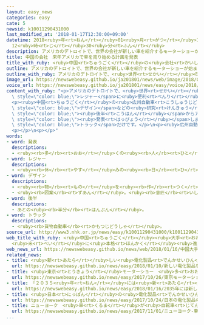 ```yaml
---
layout: easy_news
categories: easy
cate: 5
newsid: k10011290431000
last_modified_at: '2018-01-17T12:30:00+09:00'
datetime: 2018<ruby>年<rt>ねん</rt></ruby>01<ruby>月<rt>がつ</rt></ruby>17<ruby>日<rt>にち</rt></ruby>
  12<ruby>時<rt>じ</rt></ruby>30<ruby>分<rt>ふん</rt></ruby>
description: アメリカのデトロイトで、世界の会社が新しい車を紹介するモーターショーが始まりました。
title: 中国の会社　来年アメリカで車を売り始める計画を発表
title_with_ruby: <ruby>中国<rt>ちゅうごく</rt></ruby>の<ruby>会社<rt>かいしゃ</rt></ruby>　<ruby>来年<rt>らいねん</rt></ruby>アメリカで<ruby>車<rt>くるま</rt></ruby>を<ruby>売<rt>う</rt></ruby>り<ruby>始<rt>はじ</rt></ruby>める<ruby>計画<rt>けいかく</rt></ruby>を<ruby>発表<rt>はっぴょう</rt></ruby>
outline: アメリカのデトロイトで、世界の会社が新しい車を紹介するモーターショーが始まりました。
outline_with_ruby: アメリカのデトロイトで、<ruby>世界<rt>せかい</rt></ruby>の<ruby>会社<rt>かいしゃ</rt></ruby>が<ruby>新<rt>あたら</rt></ruby>しい<ruby>車<rt>くるま</rt></ruby>を<ruby>紹介<rt>しょうかい</rt></ruby>するモーターショーが<ruby>始<rt>はじ</rt></ruby>まりました。
image_url: https://newswebeasy.github.io/ja201801/news/web/image/2018/01/16/K10011290431_1801161114_1801161133_01_02.jpg
voice_url: https://newswebeasy.github.io/ja201801/news/easy/voice/2018/01/17/k10011290431000.mp3
content_with_ruby: "<p>アメリカのデトロイトで、<ruby>世界<rt>せかい</rt></ruby>の<ruby>会社<rt>かいしゃ</rt></ruby>が<ruby>新<rt>あたら</rt></ruby>しい<ruby>車<rt>くるま</rt></ruby>を<ruby>紹介<rt>しょうかい</rt></ruby>するモーターショーが<ruby>始<rt>はじ</rt></ruby>まりました。<ruby>今年<rt>ことし</rt></ruby>はたくさんの<ruby>会社<rt>かいしゃ</rt></ruby>が、<ruby>電気<rt>でんき</rt></ruby><ruby>自動車<rt>じどうしゃ</rt></ruby>や、ＳＵＶと<ruby>呼<rt>よ</rt></ruby>ばれる<span\
  \ style=\"color: blue;\">レジャー</span>に<ruby>便利<rt>べんり</rt></ruby>な<ruby>車<rt>くるま</rt></ruby>を<ruby>紹介<rt>しょうかい</rt></ruby>しました。</p>\n\
  <p><ruby>中国<rt>ちゅうごく</rt></ruby>の<ruby>広州自動車<rt>こうしゅうじどうしゃ</rt></ruby>は、<ruby>新<rt>あたら</rt></ruby>しい<ruby>電気<rt>でんき</rt></ruby><ruby>自動車<rt>じどうしゃ</rt></ruby>を<ruby>紹介<rt>しょうかい</rt></ruby>しました。そして、<ruby>今年<rt>ことし</rt></ruby>アメリカで<ruby>車<rt>くるま</rt></ruby>の<span\
  \ style=\"color: blue;\">デザイン</span>などの<ruby>研究<rt>けんきゅう</rt></ruby>を<ruby>始<rt>はじ</rt></ruby>めて、<ruby>来年<rt>らいねん</rt></ruby>の<span\
  \ style=\"color: blue;\"><ruby>後半<rt>こうはん</rt></ruby></span>からアメリカで<ruby>車<rt>くるま</rt></ruby>を<ruby>売<rt>う</rt></ruby>り<ruby>始<rt>はじ</rt></ruby>める<ruby>計画<rt>けいかく</rt></ruby>を<span\
  \ style=\"color: blue;\"><ruby>発表<rt>はっぴょう</rt></ruby></span>しました。<ruby>今<rt>いま</rt></ruby>、アメリカで<ruby>売<rt>う</rt></ruby>っている<ruby>中国<rt>ちゅうごく</rt></ruby>の<ruby>車<rt>くるま</rt></ruby>は、バスと<span\
  \ style=\"color: blue;\">トラック</span>だけです。</p>\n<p><ruby>広州自動車<rt>こうしゅうじどうしゃ</rt></ruby>は、<ruby>中国<rt>ちゅうごく</rt></ruby>の<ruby>中<rt>なか</rt></ruby>で６<ruby>番目<rt>ばんめ</rt></ruby>にたくさん<ruby>車<rt>くるま</rt></ruby>を<ruby>売<rt>う</rt></ruby>っている<ruby>会社<rt>かいしゃ</rt></ruby>です。<ruby>社長<rt>しゃちょう</rt></ruby>は「<ruby>世界<rt>せかい</rt></ruby>で<ruby>最<rt>もっと</rt></ruby>も<ruby>競争<rt>きょうそう</rt></ruby>が<ruby>厳<rt>きび</rt></ruby>しいアメリカで<ruby>売<rt>う</rt></ruby>り<ruby>始<rt>はじ</rt></ruby>めて、<ruby>将来<rt>しょうらい</rt></ruby>は<ruby>世界中<rt>せかいじゅう</rt></ruby>で<ruby>売<rt>う</rt></ruby>りたいです」と<ruby>話<rt>はな</rt></ruby>しました。</p>\n\
  <p></p>\n<p></p>"
words:
- word: 発表
  descriptions:
  - <ruby><rb>多</rb><rt>おお</rt></ruby>くの<ruby><rb>人</rb><rt>ひと</rt></ruby>に<ruby><rb>広</rb><rt>ひろ</rt></ruby>く<ruby><rb>知</rb><rt>し</rt></ruby>らせること。
- word: レジャー
  descriptions:
  - <ruby><rb>休</rb><rt>やす</rt></ruby>みの<ruby><rb>日</rb><rt>ひ</rt></ruby>に<ruby><rb>旅行</rb><rt>りょこう</rt></ruby>したり、<ruby><rb>楽</rb><rt>たの</rt></ruby>しく<ruby><rb>遊</rb><rt>あそ</rt></ruby>んだりして<ruby><rb>過</rb><rt>す</rt></ruby>ごすこと。<ruby><rb>余暇</rb><rt>よか</rt></ruby>。
- word: デザイン
  descriptions:
  - <ruby><rb>物</rb><rt>もの</rt></ruby>を<ruby><rb>作</rb><rt>つく</rt></ruby>るときに、<ruby><rb>形</rb><rt>かたち</rt></ruby>や<ruby><rb>色</rb><rt>いろ</rt></ruby>などを<ruby><rb>工夫</rb><rt>くふう</rt></ruby>すること。
  - <ruby><rb>図案</rb><rt>ずあん</rt></ruby>。<ruby><rb>意匠</rb><rt>いしょう</rt></ruby>。
- word: 後半
  descriptions:
  - あとの<ruby><rb>半分</rb><rt>はんぶん</rt></ruby>。
- word: トラック
  descriptions:
  - <ruby><rb>貨物自動車</rb><rt>かもつじどうしゃ</rt></ruby>。
source_url: http://www3.nhk.or.jp/news/easy/k10011290431000/k10011290431000.html
web_title_with_ruby: <ruby>中国<rt>ちゅうごく</rt></ruby><ruby>大手<rt>おおて</rt></ruby><ruby>自動車<rt>じどうしゃ</rt></ruby><ruby>メーカー<rt>めーかー</rt></ruby>が<ruby>来年<rt>らいねん</rt></ruby>
  <ruby>米<rt>べい</rt></ruby>に<ruby>本格<rt>ほんかく</rt></ruby><ruby>進出<rt>しんしゅつ</rt></ruby>へ
web_news_url: https://newswebeasy.github.io/news/web/2018/01/16/中国大手自動車メーカーが来年-米に本格進出へ
related_news:
- title: <ruby>新<rt>あたら</rt></ruby>しい<ruby>電化製品<rt>でんかせいひん</rt></ruby>を<ruby>紹介<rt>しょうかい</rt></ruby>するイベントがアメリカで<ruby>始<rt>はじ</rt></ruby>まる
  url: https://newswebeasy.github.io/news/easy/2018/01/10/新しい電化製品を紹介するイベントがアメリカで始まる
- title: <ruby>東京<rt>とうきょう</rt></ruby>モーターショー　<ruby>多<rt>おお</rt></ruby>くの<ruby>会社<rt>かいしゃ</rt></ruby>が<ruby>電気<rt>でんき</rt></ruby><ruby>自動車<rt>じどうしゃ</rt></ruby>を<ruby>紹介<rt>しょうかい</rt></ruby>
  url: https://newswebeasy.github.io/news/easy/2017/10/26/東京モーターショー-多くの会社が電気自動車を紹介
- title: 「２０３５<ruby>年<rt>ねん</rt></ruby>には<ruby>新<rt>あたら</rt></ruby>しい<ruby>車<rt>くるま</rt></ruby>の２３％が<ruby>自動<rt>じどう</rt></ruby><ruby>運転<rt>うんてん</rt></ruby>の<ruby>車<rt>くるま</rt></ruby>になる」
  url: https://newswebeasy.github.io/news/easy/2018/01/16/2035年には新しい車の23が自動運転の車になる
- title: <ruby>日本<rt>にっぽん</rt></ruby>の<ruby>電化製品<rt>でんかせいひん</rt></ruby>の<ruby>会社<rt>かいしゃ</rt></ruby>が<ruby>自動<rt>じどう</rt></ruby>で<ruby>走<rt>はし</rt></ruby>る<ruby>車<rt>くるま</rt></ruby>の<ruby>研究<rt>けんきゅう</rt></ruby>を<ruby>進<rt>すす</rt></ruby>める
  url: https://newswebeasy.github.io/news/easy/2017/10/24/日本の電化製品の会社が自動で走る車の研究を進める
- title: ニューヨーク　<ruby>車<rt>くるま</rt></ruby>が<ruby>自転車<rt>じてんしゃ</rt></ruby>などをはねて８<ruby>人<rt>にん</rt></ruby>が<ruby>亡<rt>な</rt></ruby>くなる
  url: https://newswebeasy.github.io/news/easy/2017/11/01/ニューヨーク-車が自転車などをはねて8人が亡くなる
...
```

